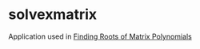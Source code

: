 # solvexmatrix
Application used in [Finding Roots of Matrix Polynomials](https://murl.uic.edu/wp-content/uploads/sites/843/2022/01/Finding_Roots_of_Matrix_Polynomials.pdf)
